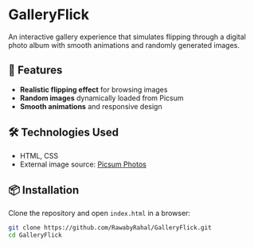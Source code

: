 # GalleryFlick  

An interactive gallery experience that simulates flipping through a digital photo album with smooth animations and randomly generated images.  

## 🚀 Features  
- **Realistic flipping effect** for browsing images  
- **Random images** dynamically loaded from Picsum  
- **Smooth animations** and responsive design 

## 🛠️ Technologies Used  
- HTML, CSS
- External image source: [Picsum Photos](https://picsum.photos/)  

## 📦 Installation  
Clone the repository and open `index.html` in a browser:  

```sh
git clone https://github.com/RawabyRahal/GalleryFlick.git
cd GalleryFlick
